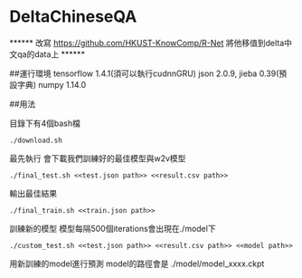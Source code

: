 # DeltaChineseQA

****** 改寫 https://github.com/HKUST-KnowComp/R-Net 將他移值到delta中文qa的data上 ******

##運行環境
tensorflow 1.4.1(須可以執行cudnnGRU)
json 2.0.9, jieba 0.39(預設字典)
numpy 1.14.0
  
##用法

目錄下有4個bash檔

```
./download.sh 
```
最先執行 會下載我們訓練好的最佳模型與w2v模型

```
./final_test.sh <<test.json path>> <<result.csv path>>
```
輸出最佳結果 
```
./final_train.sh <<train.json path>>
```
訓練新的模型 模型每隔500個iterations會出現在./model下
```
./custom_test.sh <<test.json path>> <<result.csv path>> <<model path>>
```
用新訓練的model進行預測 model的路徑會是 ./model/model_xxxx.ckpt
